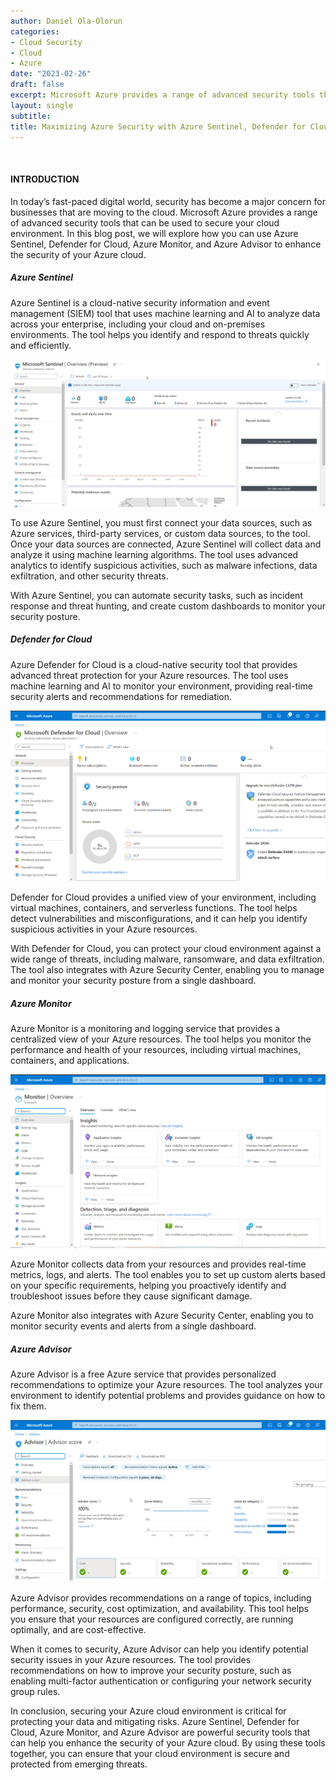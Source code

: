 ```yaml
---
author: Daniel Ola-Olorun
categories:
- Cloud Security
- Cloud
- Azure
date: "2023-02-26"
draft: false
excerpt: Microsoft Azure provides a range of advanced security tools that can be used to secure your cloud environment. In this blog post, we will explore how you can use Azure Sentinel, Defender for Cloud, Azure Monitor, and Azure Advisor to enhance the security of your Azure cloud.
layout: single
subtitle: 
title: Maximizing Azure Security with Azure Sentinel, Defender for Cloud, Azure Monitor, and Azure Advisor
---
```

![]()

 #### INTRODUCTION 


In today’s fast-paced digital world, security has become a major concern for businesses that are moving to the cloud. Microsoft Azure provides a range of advanced security tools that can be used to secure your cloud environment. In this blog post, we will explore how you can use Azure Sentinel, Defender for Cloud, Azure Monitor, and Azure Advisor to enhance the security of your Azure cloud.

##### Azure Sentinel

Azure Sentinel is a cloud-native security information and event management (SIEM) tool that uses machine learning and AI to analyze data across your enterprise, including your cloud and on-premises environments. The tool helps you identify and respond to threats quickly and efficiently.

![Azure Sentinel Dashboard](sentinel.png)

To use Azure Sentinel, you must first connect your data sources, such as Azure services, third-party services, or custom data sources, to the tool. Once your data sources are connected, Azure Sentinel will collect data and analyze it using machine learning algorithms. The tool uses advanced analytics to identify suspicious activities, such as malware infections, data exfiltration, and other security threats.

With Azure Sentinel, you can automate security tasks, such as incident response and threat hunting, and create custom dashboards to monitor your security posture.

##### Defender for Cloud

Azure Defender for Cloud is a cloud-native security tool that provides advanced threat protection for your Azure resources. The tool uses machine learning and AI to monitor your environment, providing real-time security alerts and recommendations for remediation.

![Defender for Cloud Dashboard](defenderforcloud.png)

Defender for Cloud provides a unified view of your environment, including virtual machines, containers, and serverless functions. The tool helps detect vulnerabilities and misconfigurations, and it can help you identify suspicious activities in your Azure resources.

With Defender for Cloud, you can protect your cloud environment against a wide range of threats, including malware, ransomware, and data exfiltration. The tool also integrates with Azure Security Center, enabling you to manage and monitor your security posture from a single dashboard.

##### Azure Monitor

Azure Monitor is a monitoring and logging service that provides a centralized view of your Azure resources. The tool helps you monitor the performance and health of your resources, including virtual machines, containers, and applications.

![Azure Monitor Dashboard](azuremonitor.png)

Azure Monitor collects data from your resources and provides real-time metrics, logs, and alerts. The tool enables you to set up custom alerts based on your specific requirements, helping you proactively identify and troubleshoot issues before they cause significant damage.

Azure Monitor also integrates with Azure Security Center, enabling you to monitor security events and alerts from a single dashboard.

##### Azure Advisor

Azure Advisor is a free Azure service that provides personalized recommendations to optimize your Azure resources. The tool analyzes your environment to identify potential problems and provides guidance on how to fix them.

![Advisor Dashboard](azureadvisor.png)

Azure Advisor provides recommendations on a range of topics, including performance, security, cost optimization, and availability. This tool helps you ensure that your resources are configured correctly, are running optimally, and are cost-effective.

When it comes to security, Azure Advisor can help you identify potential security issues in your Azure resources. The tool provides recommendations on how to improve your security posture, such as enabling multi-factor authentication or configuring your network security group rules.

In conclusion, securing your Azure cloud environment is critical for protecting your data and mitigating risks. Azure Sentinel, Defender for Cloud, Azure Monitor, and Azure Advisor are powerful security tools that can help you enhance the security of your Azure cloud. By using these tools together, you can ensure that your cloud environment is secure and protected from emerging threats.